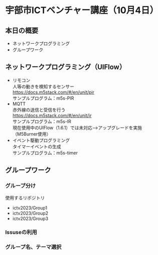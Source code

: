 # 宇部市ICTベンチャー講座（10月4日）
## 本日の概要
- ネットワークプログラミング
- グループワーク

## ネットワークプログラミング（UIFlow）
- リモコン  
人等の動きを検知するセンサー  
https://docs.m5stack.com/#/en/unit/pir  
サンプルプログラム：m5s-PIR
- MQTT  
赤外線の送信と受信を行う  
https://docs.m5stack.com/#/en/unit/ir  
サンプルプログラム：m5s-IR  
現在使用中のUIFlow（1.6.1）では未対応-->アップグレードを実施（M5Burner使用）
- イベント駆動プログラミング  
タイマーイベントの生成  
サンプルプログラム：m5s-timer


## グループワーク
### グループ分け
使用するリポジトリ  
- ictv2023/Group1
- ictv2023/Group2
- ictv2023/Group3
### Issuseの利用
### グループ名、テーマ選択


